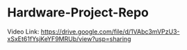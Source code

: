 # Hardware-Project-Repo 

Video Link: 
https://drive.google.com/file/d/1VAbc3mVPzU3-xSxEt61fYsjKeYF9MRUb/view?usp=sharing



